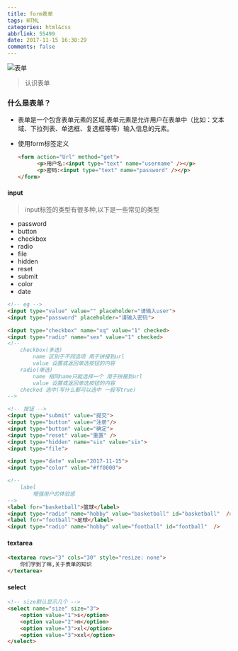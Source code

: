 ```yaml
---
title: form表单
tags: HTML
categories: html&css
abbrlink: 55499
date: 2017-11-15 16:38:29
comments: false
---
```


![表单](http://static.open-open.com/news/uploadImg/20140420/20140420182130_120.jpg)

<!-- more -->

> 认识表单



### 什么是表单？

* 表单是一个包含表单元素的区域,表单元素是允许用户在表单中（比如：文本域、下拉列表、单选框、复选框等等）输入信息的元素。

* 使用form标签定义

  ```html
  <form action="Url" method="get">
        <p>用户名:<input type="text" name="username" /></p>
        <p>密码:<input type="text" name="password" /></p>
  </form>
  ```



#### input 

> input标签的类型有很多种,以下是一些常见的类型

* password
* button
* checkbox
* radio
* file
* hidden
* reset
* submit
* color
* date

```html
<!-- eg -->
<input type="value" value="" placeholder="请输入user">
<input type="password" placeholder="请输入密码">

<input type="checkbox" name="xq" value="1" checked>
<input type="radio" name="sex" value="1" checked>
<!--
	checkbox(多选)
		name 区别于不同选项 用于拼接到url
		value 设置或返回单选按钮的内容
	radio(单选)
		name 相同name只能选择一个 用于拼接到url
		value 设置或返回单选按钮的内容
	checked 选中(写什么都可以选中 一般写true)
-->

<!-- 按钮 -->
<input type="submit" value="提交">
<input type="button" value="注册"/>
<input type="button" value="确定">
<input type="reset" value="重置" />
<input type="hidden" name="six" value="six">
<input type="file">

<input type="date" value="2017-11-15">
<input type="color" value="#ff0000">
```

```html
<!-- 
	label
		增强用户的体验感
-->
<label for="basketball">篮球</label>
<input type="radio" name="hobby" value="basketball" id="basketball"  />
<label for="football">足球</label>
<input type="radio" name="hobby" value="football" id="football"  />
```



#### textarea

```html
<textarea rows="3" cols="30" style="resize: none">
	你们学到了嘛,关于表单的知识
</textarea>
```



#### select

```html
<!-- size默认显示几个 -->
<select name="size" size="3">
    <option value="1">s</option>
    <option value="2">m</option>
    <option value="3">xl</option>
  	<option value="3">xxl</option>
</select>
```



